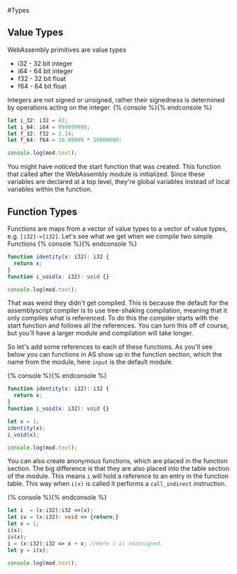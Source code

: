 #Types


## Value Types
WebAssembly primitives are value types

- i32 - 32 bit integer
- i64 - 64 bit integer
- f32 - 32 bit float
- f64 - 64 bit float

Integers are not signed or unsigned, rather their signedness is determined by operations acting on the integer.
{% console %}{% endconsole %}
```ts
let i_32: i32 = 42;
let i_64: i64 = 999999999;
let f_32: f32 = 3.14;
let f_64: f64 = 10.99999 * 10000000;
```
```js
console.log(mod.text);
```
You might have noticed the start function that was created.  This function that called after the WebAssembly module is initialized.  Since these variables are declared at a top level, they're global variables instead of local variables within the function.

## Function Types
Functions are maps from a vector of value types to a vector of value types, e.g. `[i32]->[i32]`.
Let's see what we get when we compile two simple Functions
{% console %}{% endconsole %}
```ts
function identity(x: i32): i32 {
  return x;
}
function i_void(x: i32): void {}
```
```js
console.log(mod.text);
```
That was weird they didn't get compiled.  This is because the default for the assemblyscript compiler is to use tree-shaking compilation, meaning that it only compiles what is referenced.  To do this the compiler starts with the start function and follows all the references.  You can turn this off of course, but you'll have a larger module and compilation will take longer.



So let's add some references to each of these functions. As you'll see below you can functions in AS show up in the function section, which the name from the module, here `input` is the default module.


{% console %}{% endconsole %}
```ts
function identity(x: i32): i32 {
  return x;
}
function i_void(x: i32): void {}

let x = 1;
identity(x);
i_void(x);
```
```js
console.log(mod.text);
```

You can also create anonymous functions, which are placed in the function section.  The big difference is that they are also placed into the table section of the module.  This means `i` will hold a reference to an entry in the function table.  This way when `i(x)` is called it performs a `call_indirect` instruction.

{% console %}{% endconsole %}
```ts
let i  = (x:i32):i32 =>(x);
let iv = (x:i32): void => {return;}
let x = 1;
i(x);
iv(x);
i = (x:i32):i32 => x + x; //Here i is reassigned.
let y = i(x);
```
```js
console.log(mod.text);
```


<!-- Furthermore there instructionsinstruction there are instructions that operate on smaller bit widths:

- u16/i16
- u8/i8
- bool - 1 bit -->
